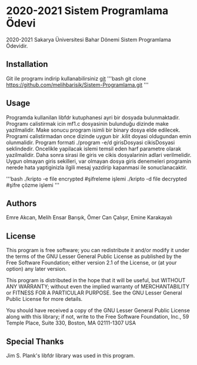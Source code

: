 # 2020-2021 Sistem Programlama Ödevi
2020-2021 Sakarya Üniversitesi Bahar Dönemi Sistem Programlama Ödevidir.

## Installation
Git ile programı indirip kullanabilirsiniz [git](https://git-scm.com/)
'''bash
git clone https://github.com/melihbarisik/Sistem-Programlama.git
'''

## Usage
Programda kullanilan libfdr kutuphanesi ayri bir dosyada bulunmaktadir.
Programı calistirmak icin mf1.c dosyasinin bulunduğu dizinde make yazilmalidir.
Make sonucu program isimli bir binary dosya elde edilecek. 
Programi calistirmadan once dizinde uygun bir .kilit doyasi oldugundan emin olunmalidir. 
Program formati ./program -e/d girisDosyasi cikisDosyasi seklindedir. Oncelikle yapilacak islemi temsil eden harf parametre olarak yazilmalidir. 
Daha sonra sirasi ile giris ve cikis dosyalarinin adlari verilmelidir. 
Uygun olmayan giris sekilleri, var olmayan dosya giris denemeleri programin nerede hata yaptiginizla ilgili mesaj yazdirip   kapanmasi ile sonuclanacaktir.

'''bash
./kripto -e file encrypted #şifreleme işlemi
./kripto -d file decrypted #şifre çözme işlemi
'''

## Authors
Emre Akcan, Melih Ensar Barışık, Ömer Can Çalışır, Emine Karakayalı

## License
This program is free software; you can redistribute it and/or modify it under the terms of the GNU Lesser General Public License as published by the Free Software Foundation; either version 2.1 of the License, or (at your option) any later version.
  
This program is distributed in the hope that it will be useful, but WITHOUT ANY WARRANTY; without even the implied warranty of MERCHANTABILITY or FITNESS FOR A PARTICULAR PURPOSE. See the GNU Lesser General Public License for more details.  

You should have received a copy of the GNU Lesser General Public License along with this library; if not, write to the Free Software Foundation, Inc., 59 Temple Place, Suite 330, Boston, MA  02111-1307  USA  

## Special Thanks
Jim S. Plank's libfdr library was used in this program.
